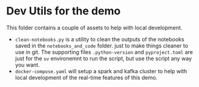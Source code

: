 # Dev Utils for the demo

This folder contains a couple of assets to help with local development.

- `clean-notebooks.py` is a utility to clean the outputs of the notebooks saved in the `notebooks_and_code` folder. just
  to make things cleaner to use in git. The supporting files `.python-version` and `pyproject.toml` are just for the
  `uv` environemnt to run the script, but use the script any way you want.
- `docker-compose.yaml` will setup a spark and kafka cluster to help with local development of the real-time features of
  this demo.